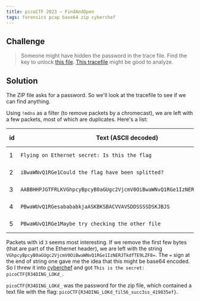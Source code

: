 ```yaml
---
title: picoCTF 2023 – FindAndOpen
tags: forensics pcap base64 zip cyberchef
---
```


## Challenge

> Someone might have hidden the password in the trace file.
> Find the key to unlock [this file](/assets/ctf/picoCTF2023/FindAndOpen.zip). [This tracefile](/assets/ctf/picoCTF2023/FindAndOpen.pcap) might be good to analyze.

## Solution

The ZIP file asks for a password. So we'll look at the tracefile to see if we can find anything.

Using `!mdns` as a filter (to remove packets by a chromecast), we are left with a few packets, most of which are duplicates. Here's a list:

| id  | Text (ASCII decoded)                                                     | Packet No.      |
| --- | ------------------------------------------------------------------------ | --------------- |
| 1   | `Flying on Ethernet secret: Is this the flag`                            | (Packets 1-9)   |
| 2   | `iBwaWNvQ1RGe1Could the flag have been splitted?`                        | (Packets 23-47) |
| 3   | `AABBHHPJGTFRLKVGhpcyBpcyB0aGUgc2VjcmV0OiBwaWNvQ1RGe1IzNERJTkdfTE9LZF8=` | (Packet 48)     |
| 4   | `PBwaWUvQ1RGesabababkjaASKBKSBACVVAVSDDSSSSDSKJBJS`                      | (Packets 49-57) |
| 5   | `PBwaWUvQ1RGe1Maybe try checking the other file`                         | (Packets 58-65) |

Packets with id `3` seems most interesting. If we remove the first few bytes (that are part of the Ethernet header), we are left with the string `VGhpcyBpcyB0aGUgc2VjcmV0OiBwaWNvQ1RGe1IzNERJTkdfTE9LZF8=`. The `=` sign at the end of string one gave me the idea that this might be base64 encoded. So I threw it into [cyberchef](https://icyberchef.com) and got `This is the secret: picoCTF{R34DING_LOKd_`.

`picoCTF{R34DING_LOKd_` was the password for the zip file, which contained a text file with the flag: `picoCTF{R34DING_LOKd_fil56_succ3ss_419835ef}`.
